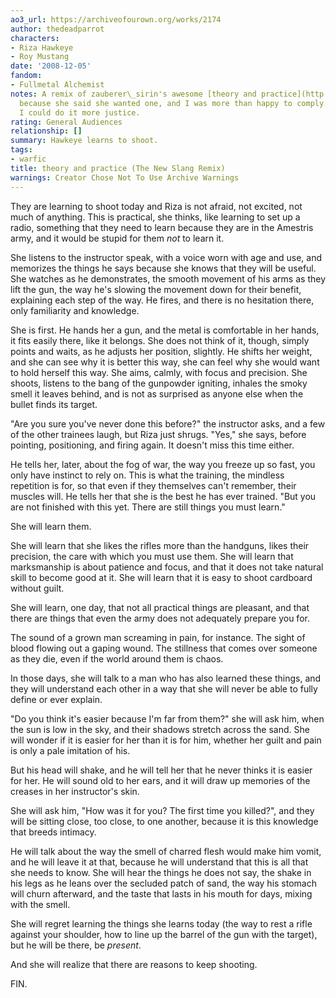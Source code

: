 ```yaml
---
ao3_url: https://archiveofourown.org/works/2174
author: thedeadparrot
characters:
- Riza Hawkeye
- Roy Mustang
date: '2008-12-05'
fandom:
- Fullmetal Alchemist
notes: A remix of zauberer\_sirin's awesome [theory and practice](http://zauberer-sirin.livejournal.com/83325.html),
  because she said she wanted one, and I was more than happy to comply. Alas, I wish
  I could do it more justice.
rating: General Audiences
relationship: []
summary: Hawkeye learns to shoot.
tags:
- warfic
title: theory and practice (The New Slang Remix)
warnings: Creator Chose Not To Use Archive Warnings
---
```


They are learning to shoot today and Riza is not afraid, not excited, not much of anything. This is practical, she thinks, like learning to set up a radio, something that they need to learn because they are in the Amestris army, and it would be stupid for them *not* to learn it.

She listens to the instructor speak, with a voice worn with age and use, and memorizes the things he says because she knows that they will be useful. She watches as he demonstrates, the smooth movement of his arms as they lift the gun, the way he's slowing the movement down for their benefit, explaining each step of the way. He fires, and there is no hesitation there, only familiarity and knowledge.

She is first. He hands her a gun, and the metal is comfortable in her hands, it fits easily there, like it belongs. She does not think of it, though, simply points and waits, as he adjusts her position, slightly. He shifts her weight, and she can see why it is better this way, she can feel why she would want to hold herself this way. She aims, calmly, with focus and precision. She shoots, listens to the bang of the gunpowder igniting, inhales the smoky smell it leaves behind, and is not as surprised as anyone else when the bullet finds its target.

"Are you sure you've never done this before?" the instructor asks, and a few of the other trainees laugh, but Riza just shrugs. "Yes," she says, before pointing, positioning, and firing again. It doesn't miss this time either.

He tells her, later, about the fog of war, the way you freeze up so fast, you only have instinct to rely on. This is what the training, the mindless repetition is for, so that even if they themselves can't remember, their muscles will. He tells her that she is the best he has ever trained. "But you are not finished with this yet. There are still things you must learn."

She will learn them.

She will learn that she likes the rifles more than the handguns, likes their precision, the care with which you must use them. She will learn that marksmanship is about patience and focus, and that it does not take natural skill to become good at it. She will learn that it is easy to shoot cardboard without guilt.

She will learn, one day, that not all practical things are pleasant, and that there are things that even the army does not adequately prepare you for.

The sound of a grown man screaming in pain, for instance. The sight of blood flowing out a gaping wound. The stillness that comes over someone as they die, even if the world around them is chaos.

In those days, she will talk to a man who has also learned these things, and they will understand each other in a way that she will never be able to fully define or ever explain.

"Do you think it's easier because I'm far from them?" she will ask him, when the sun is low in the sky, and their shadows stretch across the sand. She will wonder if it is easier for her than it is for him, whether her guilt and pain is only a pale imitation of his.

But his head will shake, and he will tell her that he never thinks it is easier for her. He will sound old to her ears, and it will draw up memories of the creases in her instructor's skin.

She will ask him, "How was it for you? The first time you killed?", and they will be sitting close, too close, to one another, because it is this knowledge that breeds intimacy.

He will talk about the way the smell of charred flesh would make him vomit, and he will leave it at that, because he will understand that this is all that she needs to know. She will hear the things he does not say, the shake in his legs as he leans over the secluded patch of sand, the way his stomach will churn afterward, and the taste that lasts in his mouth for days, mixing with the smell.

She will regret learning the things she learns today (the way to rest a rifle against your shoulder, how to line up the barrel of the gun with the target), but he will be there, be *present*.

And she will realize that there are reasons to keep shooting.

FIN.